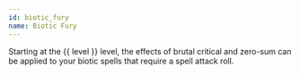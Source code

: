 ```yaml
---
id: biotic_fury
name: Biotic Fury
---
```

Starting at the {{ level }} level, the effects of brutal critical and zero-sum can be applied to your biotic spells
that require a spell attack roll.